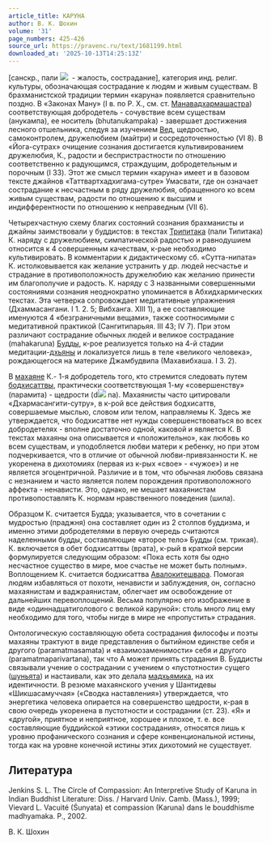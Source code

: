```yaml
---
article_title: КАРУНА
author: В. К. Шохин
volume: '31'
page_numbers: 425-426
source_url: https://pravenc.ru/text/1681199.html
downloaded_at: '2025-10-13T14:25:13Z'
---
```


[санскр., пали ![](https://pravenc.ru/char/26310/karux3bx5cbullet/image.png)  - жалость, сострадание], категория инд. религ. культуры, обозначающая сострадание к людям и живым существам. В брахманистской традиции термин «каруна» появляется сравнительно поздно. В «Законах Ману» (I в. по Р. Х., см. ст. [Манавадхармашастра](https://pravenc.ru/text/Манавадхармашастра.html)) 
соответствующая добродетель - сочувствие всем существам (анукампа), ее носитель (bhutanukampaka) - завершает достижения лесного отшельника, следуя за изучением [Вед](https://pravenc.ru/text/Веды.html), щедростью, самоконтролем, дружелюбием (майтри) и сосредоточенностью (VI 8). В «Йога-сутрах» очищение сознания достигается культивированием дружелюбия, К., радости и беспристрастности по отношению соответственно к радующимся, страждущим, добродетельным и порочным (I 33). Этот же смысл термин «каруна» имеет и в базовом тексте джайнов «Таттвартхадхигама-сутре» Умасвати, где он означает сострадание к несчастным в ряду дружелюбия, обращенного ко всем живым существам, радости по отношению к высшим и индифферентности по отношению к неправедным (VII 6).

Четырехчастную схему благих состояний сознания брахманисты и джайны заимствовали у буддистов: в текстах [Трипитака](https://pravenc.ru/text/Трипитака.html) (пали Типитака) К. наряду с дружелюбием, симпатической радостью и равнодушием относится к 4 совершенным качествам, к-рые необходимо культивировать. В комментарии к дидактическому сб. «Сутта-нипата» К. истолковывается как желание устранить у др. людей несчастье и страдание в противоположность дружелюбию как желанию принести им благополучие и радость. К. наряду с 3 названными совершенными состояниями сознания неоднократно упоминается в Абхидхармических текстах. Эта четверка сопровождает медитативные упражнения (Дхаммасангани. I 1. 2. 5; Вибханга. XIII 1), а ее составляющие именуются 4 «безграничными вещами», также соотносимыми с медитативной практикой (Сангитипарьяя. III 43; IV 7). При этом различают сострадание обычных людей и великое сострадание (mahakaruna) [Будды](https://pravenc.ru/text/Будды.html), к-рое реализуется только на 4-й стадии медитации-[дхьяны](https://pravenc.ru/text/дхьяны.html) и локализуется лишь в теле «великого человека», рождающегося на материке Джамбудвипа (Махавибхаша. I 3. 2).

В [махаяне](https://pravenc.ru/text/махаяна.html) К.- 1-я добродетель того, кто стремится следовать путем [бодхисаттвы](https://pravenc.ru/text/бодхисаттвы.html), практически соответствующая 1-му «совершенству» (парамита) - щедрости (d![](https://pravenc.ru/char/26310/x5cbullet/image.png) na). Махаянисты часто цитировали «Дхармасангити-сутру», в к-рой все действия бодхисаттв, совершаемые мыслью, словом или телом, направляемы К. Здесь же утверждается, что бодхисаттве нет нужды совершенствоваться во всех добродетелях - вполне достаточно одной, каковой и является К. В текстах махаяны она описывается и «положительно», как любовь ко всем существам, и уподобляется любви матери к ребенку, но при этом подчеркивается, что в отличие от обычной любви-привязанности К. не укоренена в дихотомиях (первая из к-рых «свое» - «чужое») и не является эгоцентричной. Различие и в том, что обычная любовь связана с незнанием и часто является полем порождения противоположного аффекта - ненависти. Это, однако, не мешает махаянистам противопоставлять К. нормам нравственного поведения (шила).

Образцом К. считается Будда; указывается, что в сочетании с мудростью (праджня) она составляет один из 2 столпов буддизма, и именно этими добродетелями в первую очередь считаются наделенными будды, составляющие «второе тело» Будды (см. трикая). К. включается в обет бодхисаттвы (врата), к-рый в краткой версии формулируется следующим образом: «Пока есть хотя бы одно несчастное существо в мире, мое счастье не может быть полным». Воплощением К. считается бодхисаттва [Авалокитешвара](https://pravenc.ru/text/Авалокитешвара.html). Помогая людям избавляться от похоти, ненависти и заблуждения, он, согласно махаянистам и ваджраянистам, облегчает им освобождение от дальнейших перевоплощений. Весьма популярно его изображение в виде «одиннадцатиголового с великой каруной»: столь много лиц ему необходимо для того, чтобы нигде в мире не «пропустить» страдания.

Онтологическую составляющую обета сострадания философы и поэты махаяны трактуют в виде представления о бытийном единстве себя и другого (paramаtmasamatа) и «взаимозаменимости» себя и другого (paramаtmaparivartana), так что А может принять страдания В. Буддисты связывали учение о сострадании с учением о «пустотности» сущего ([шуньята](https://pravenc.ru/text/шуньята.html)) и настаивали, как это делала [мадхьямика](https://pravenc.ru/text/мадхьямика.html), на их идентичности. В резюме махаянского учения у Шантидевы «Шикшасамуччая» («Сводка наставления») утверждается, что энергетика человека опирается на совершенство щедрости, к-рая в свою очередь укоренена в пустотности и сострадании (ст. 23). «Я» и «другой», приятное и неприятное, хорошее и плохое, т. е. все составляющие буддийской «этики сострадания», относятся лишь к уровню профанического сознания и сфере конвенциональной истины, тогда как на уровне конечной истины этих дихотомий не существует.

## Литература

Jenkins S. L. The Circle of Compassion: An Interpretive Study of Karuna in Indian Buddhist Literature: Diss. / Harvard Univ. Camb. (Mass.), 1999; Vievard L. Vacuité (Śunyata) et сompassion (Karuna) dans le bouddhisme madhyamaka. P., 2002.

В. К. Шохин

